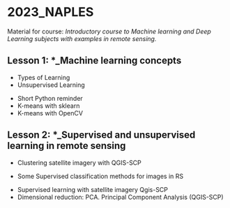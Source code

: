 # 2023_NAPLES
Material for course: _Introductory course to Machine learning and Deep Learning subjects with examples in remote sensing._

## Lesson 1: *_Machine learning concepts
  + Types of Learning
  + Unsupervised Learning

  * Short Python reminder
  * K-means with sklearn
  * K-means with OpenCV

## Lesson 2: *_Supervised and unsupervised learning in remote sensing
  * Clustering satellite imagery with QGIS-SCP

  + Some Supervised classification methods for images in RS

  * Supervised learning with satellite imagery Qgis-SCP
  * Dimensional reduction: PCA. Principal Component Analysis (QGIS-SCP)


  
